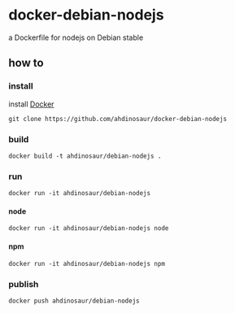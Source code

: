# docker-debian-nodejs

a Dockerfile for nodejs on Debian stable

## how to

### install

install [Docker](https://www.docker.io/gettingstarted/#h_installation)

```
git clone https://github.com/ahdinosaur/docker-debian-nodejs
```

### build

```
docker build -t ahdinosaur/debian-nodejs .
```

### run

```
docker run -it ahdinosaur/debian-nodejs
```

#### node

```
docker run -it ahdinosaur/debian-nodejs node
```

#### npm

```
docker run -it ahdinosaur/debian-nodejs npm
```

### publish

```
docker push ahdinosaur/debian-nodejs
```

